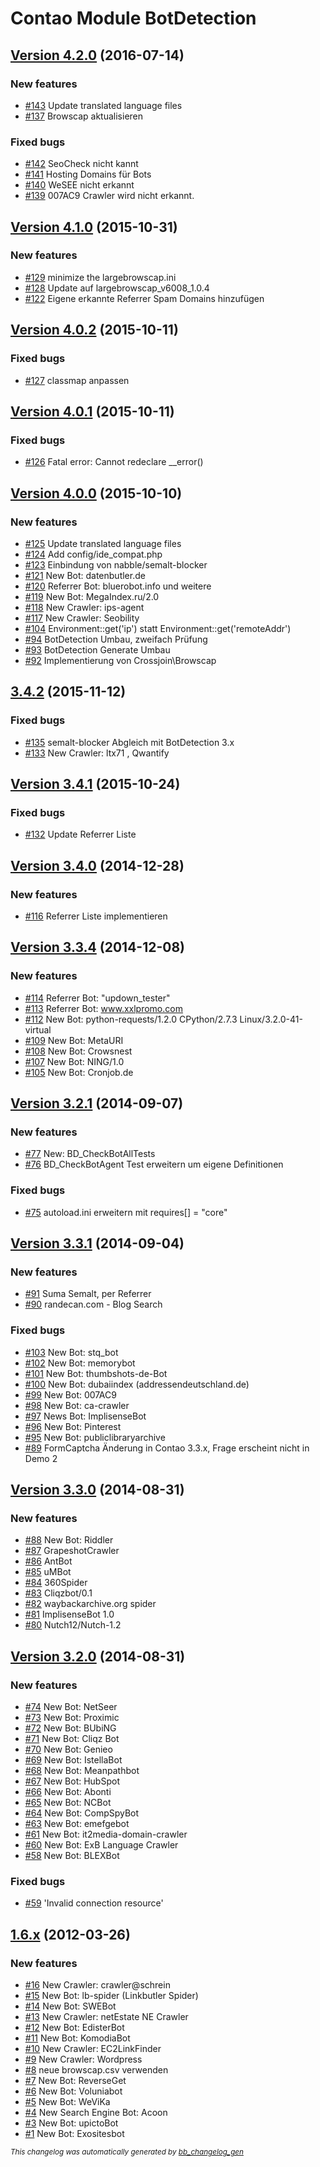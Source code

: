 # Contao Module BotDetection

## [Version 4.2.0](https://github.com/BugBuster1701/botdetection/issues?q=milestone%3A%22Version+4.2.0%22+is%3Aclosed) (2016-07-14)

### New features

- [\#143](https://github.com/BugBuster1701/botdetection/issues/143) Update translated language files
- [\#137](https://github.com/BugBuster1701/botdetection/issues/137) Browscap aktualisieren

### Fixed bugs

- [\#142](https://github.com/BugBuster1701/botdetection/issues/142) SeoCheck nicht kannt
- [\#141](https://github.com/BugBuster1701/botdetection/issues/141) Hosting Domains für Bots
- [\#140](https://github.com/BugBuster1701/botdetection/issues/140) WeSEE nicht erkannt
- [\#139](https://github.com/BugBuster1701/botdetection/issues/139) 007AC9 Crawler wird nicht erkannt.

## [Version 4.1.0](https://github.com/BugBuster1701/botdetection/issues?q=milestone%3A%22Version+4.1.0%22+is%3Aclosed) (2015-10-31)

### New features

- [\#129](https://github.com/BugBuster1701/botdetection/issues/129) minimize the largebrowscap.ini
- [\#128](https://github.com/BugBuster1701/botdetection/issues/128) Update auf largebrowscap_v6008_1.0.4
- [\#122](https://github.com/BugBuster1701/botdetection/issues/122) Eigene erkannte Referrer Spam Domains hinzufügen

## [Version 4.0.2](https://github.com/BugBuster1701/botdetection/issues?q=milestone%3A%22Version+4.0.2%22+is%3Aclosed) (2015-10-11)

### Fixed bugs

- [\#127](https://github.com/BugBuster1701/botdetection/issues/127) classmap anpassen

## [Version 4.0.1](https://github.com/BugBuster1701/botdetection/issues?q=milestone%3A%22Version+4.0.1%22+is%3Aclosed) (2015-10-11)

### Fixed bugs

- [\#126](https://github.com/BugBuster1701/botdetection/issues/126) Fatal error: Cannot redeclare \_\_error()

## [Version 4.0.0](https://github.com/BugBuster1701/botdetection/issues?q=milestone%3A%22Version+4.0.0%22+is%3Aclosed) (2015-10-10)

### New features

- [\#125](https://github.com/BugBuster1701/botdetection/issues/125) Update translated language files
- [\#124](https://github.com/BugBuster1701/botdetection/issues/124) Add config/ide_compat.php
- [\#123](https://github.com/BugBuster1701/botdetection/issues/123) Einbindung von nabble/semalt-blocker
- [\#121](https://github.com/BugBuster1701/botdetection/issues/121) New Bot: datenbutler.de
- [\#120](https://github.com/BugBuster1701/botdetection/issues/120) Referrer Bot: bluerobot.info und weitere
- [\#119](https://github.com/BugBuster1701/botdetection/issues/119) New Bot: MegaIndex.ru/2.0
- [\#118](https://github.com/BugBuster1701/botdetection/issues/118) New Crawler: ips-agent
- [\#117](https://github.com/BugBuster1701/botdetection/issues/117) New Crawler: Seobility
- [\#104](https://github.com/BugBuster1701/botdetection/issues/104) Environment::get('ip') statt Environment::get('remoteAddr')
- [\#94](https://github.com/BugBuster1701/botdetection/issues/94) BotDetection Umbau, zweifach Prüfung
- [\#93](https://github.com/BugBuster1701/botdetection/issues/93) BotDetection Generate Umbau
- [\#92](https://github.com/BugBuster1701/botdetection/issues/92) Implementierung von Crossjoin\Browscap

## [3.4.2](https://github.com/BugBuster1701/botdetection/issues?q=milestone%3A%223.4.2%22+is%3Aclosed) (2015-11-12)

### Fixed bugs

- [\#135](https://github.com/BugBuster1701/botdetection/issues/135) semalt-blocker Abgleich mit BotDetection 3.x
- [\#133](https://github.com/BugBuster1701/botdetection/issues/133) New Crawler: ltx71 , Qwantify

## [Version 3.4.1](https://github.com/BugBuster1701/botdetection/issues?q=milestone%3A%22Version+3.4.1%22+is%3Aclosed) (2015-10-24)

### Fixed bugs

- [\#132](https://github.com/BugBuster1701/botdetection/issues/132) Update Referrer Liste

## [Version 3.4.0](https://github.com/BugBuster1701/botdetection/issues?q=milestone%3A%22Version+3.4.0%22+is%3Aclosed) (2014-12-28)

### New features

- [\#116](https://github.com/BugBuster1701/botdetection/issues/116) Referrer Liste implementieren

## [Version 3.3.4](https://github.com/BugBuster1701/botdetection/issues?q=milestone%3A%22Version+3.3.4%22+is%3Aclosed) (2014-12-08)

### New features

- [\#114](https://github.com/BugBuster1701/botdetection/issues/114) Referrer Bot: "updown_tester"
- [\#113](https://github.com/BugBuster1701/botdetection/issues/113) Referrer Bot: www.xxlpromo.com
- [\#112](https://github.com/BugBuster1701/botdetection/issues/112) New Bot: python-requests/1.2.0 CPython/2.7.3 Linux/3.2.0-41-virtual
- [\#109](https://github.com/BugBuster1701/botdetection/issues/109) New Bot: MetaURI
- [\#108](https://github.com/BugBuster1701/botdetection/issues/108) New Bot: Crowsnest
- [\#107](https://github.com/BugBuster1701/botdetection/issues/107) New Bot: NING/1.0
- [\#105](https://github.com/BugBuster1701/botdetection/issues/105) New Bot: Cronjob.de

## [Version 3.2.1](https://github.com/BugBuster1701/botdetection/issues?q=milestone%3A%22Version+3.2.1%22+is%3Aclosed) (2014-09-07)

### New features

- [\#77](https://github.com/BugBuster1701/botdetection/issues/77) New: BD_CheckBotAllTests
- [\#76](https://github.com/BugBuster1701/botdetection/issues/76) BD_CheckBotAgent Test erweitern um eigene Definitionen

### Fixed bugs

- [\#75](https://github.com/BugBuster1701/botdetection/issues/75) autoload.ini erweitern mit requires[] = "core"

## [Version 3.3.1](https://github.com/BugBuster1701/botdetection/issues?q=milestone%3A%22Version+3.3.1%22+is%3Aclosed) (2014-09-04)

### New features

- [\#91](https://github.com/BugBuster1701/botdetection/issues/91) Suma Semalt, per Referrer
- [\#90](https://github.com/BugBuster1701/botdetection/issues/90) randecan.com - Blog Search

### Fixed bugs

- [\#103](https://github.com/BugBuster1701/botdetection/issues/103) New Bot: stq_bot
- [\#102](https://github.com/BugBuster1701/botdetection/issues/102) New Bot: memorybot
- [\#101](https://github.com/BugBuster1701/botdetection/issues/101) New Bot: thumbshots-de-Bot
- [\#100](https://github.com/BugBuster1701/botdetection/issues/100) New Bot: dubaiindex (addressendeutschland.de)
- [\#99](https://github.com/BugBuster1701/botdetection/issues/99) New Bot: 007AC9
- [\#98](https://github.com/BugBuster1701/botdetection/issues/98) New Bot: ca-crawler
- [\#97](https://github.com/BugBuster1701/botdetection/issues/97) News Bot: ImplisenseBot
- [\#96](https://github.com/BugBuster1701/botdetection/issues/96) New Bot: Pinterest
- [\#95](https://github.com/BugBuster1701/botdetection/issues/95) New Bot: publiclibraryarchive
- [\#89](https://github.com/BugBuster1701/botdetection/issues/89) FormCaptcha Änderung in Contao 3.3.x, Frage erscheint nicht in Demo 2

## [Version 3.3.0](https://github.com/BugBuster1701/botdetection/issues?q=milestone%3A%22Version+3.3.0%22+is%3Aclosed) (2014-08-31)

### New features

- [\#88](https://github.com/BugBuster1701/botdetection/issues/88) New Bot: Riddler
- [\#87](https://github.com/BugBuster1701/botdetection/issues/87) GrapeshotCrawler
- [\#86](https://github.com/BugBuster1701/botdetection/issues/86) AntBot
- [\#85](https://github.com/BugBuster1701/botdetection/issues/85) uMBot
- [\#84](https://github.com/BugBuster1701/botdetection/issues/84) 360Spider
- [\#83](https://github.com/BugBuster1701/botdetection/issues/83) Cliqzbot/0.1 
- [\#82](https://github.com/BugBuster1701/botdetection/issues/82) waybackarchive.org spider
- [\#81](https://github.com/BugBuster1701/botdetection/issues/81) ImplisenseBot 1.0
- [\#80](https://github.com/BugBuster1701/botdetection/issues/80) Nutch12/Nutch-1.2

## [Version 3.2.0](https://github.com/BugBuster1701/botdetection/issues?q=milestone%3A%22Version+3.2.0%22+is%3Aclosed) (2014-08-31)

### New features

- [\#74](https://github.com/BugBuster1701/botdetection/issues/74) New Bot: NetSeer
- [\#73](https://github.com/BugBuster1701/botdetection/issues/73) New Bot: Proximic
- [\#72](https://github.com/BugBuster1701/botdetection/issues/72) New Bot: BUbiNG
- [\#71](https://github.com/BugBuster1701/botdetection/issues/71) New Bot: Cliqz Bot
- [\#70](https://github.com/BugBuster1701/botdetection/issues/70) New Bot: Genieo
- [\#69](https://github.com/BugBuster1701/botdetection/issues/69) New Bot: IstellaBot
- [\#68](https://github.com/BugBuster1701/botdetection/issues/68) New Bot: Meanpathbot
- [\#67](https://github.com/BugBuster1701/botdetection/issues/67) New Bot: HubSpot
- [\#66](https://github.com/BugBuster1701/botdetection/issues/66) New Bot: Abonti
- [\#65](https://github.com/BugBuster1701/botdetection/issues/65) New Bot: NCBot
- [\#64](https://github.com/BugBuster1701/botdetection/issues/64) New Bot: CompSpyBot
- [\#63](https://github.com/BugBuster1701/botdetection/issues/63) New Bot: emefgebot
- [\#61](https://github.com/BugBuster1701/botdetection/issues/61) New Bot: it2media-domain-crawler
- [\#60](https://github.com/BugBuster1701/botdetection/issues/60) New Bot: ExB Language Crawler
- [\#58](https://github.com/BugBuster1701/botdetection/issues/58) New Bot: BLEXBot

### Fixed bugs

- [\#59](https://github.com/BugBuster1701/botdetection/issues/59) 'Invalid connection resource'

## [1.6.x](https://github.com/BugBuster1701/botdetection/issues?q=milestone%3A%221.6.x%22+is%3Aclosed) (2012-03-26)

### New features

- [\#16](https://github.com/BugBuster1701/botdetection/issues/16) New Crawler: crawler@schrein
- [\#15](https://github.com/BugBuster1701/botdetection/issues/15) New Bot: lb-spider (Linkbutler Spider)
- [\#14](https://github.com/BugBuster1701/botdetection/issues/14) New Bot: SWEBot
- [\#13](https://github.com/BugBuster1701/botdetection/issues/13) New Crawler: netEstate NE Crawler
- [\#12](https://github.com/BugBuster1701/botdetection/issues/12) New Bot: EdisterBot
- [\#11](https://github.com/BugBuster1701/botdetection/issues/11) New Bot: KomodiaBot
- [\#10](https://github.com/BugBuster1701/botdetection/issues/10) New Crawler: EC2LinkFinder
- [\#9](https://github.com/BugBuster1701/botdetection/issues/9) New Crawler: Wordpress
- [\#8](https://github.com/BugBuster1701/botdetection/issues/8) neue browscap.csv verwenden
- [\#7](https://github.com/BugBuster1701/botdetection/issues/7) New Bot: ReverseGet
- [\#6](https://github.com/BugBuster1701/botdetection/issues/6) New Bot: Voluniabot
- [\#5](https://github.com/BugBuster1701/botdetection/issues/5) New Bot: WeViKa
- [\#4](https://github.com/BugBuster1701/botdetection/issues/4) New Search Engine Bot: Acoon
- [\#3](https://github.com/BugBuster1701/botdetection/issues/3) New Bot: upictoBot
- [\#1](https://github.com/BugBuster1701/botdetection/issues/1) New Bot: Exositesbot



<sub>*This changelog was automatically generated by [bb_changelog_gen](https://github.com/BugBuster1701/bb_changelog_gen)*</sub>
